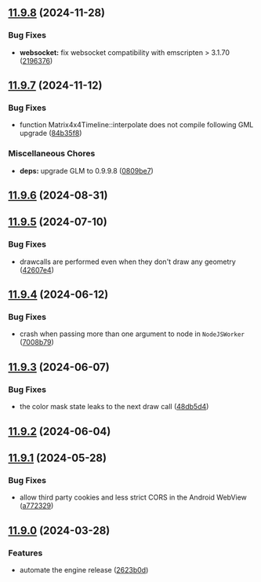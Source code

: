 ## [11.9.8](https://git.aerys.in/aerys/smartshape/smartshape-engine/compare/v11.9.7...v11.9.8) (2024-11-28)


### Bug Fixes

* **websocket:** fix websocket compatibility with emscripten > 3.1.70 ([2196376](https://git.aerys.in/aerys/smartshape/smartshape-engine/commit/21963763be6eff9d35a1450589824dd2cb32f80c))

## [11.9.7](https://git.aerys.in/aerys/smartshape/smartshape-engine/compare/v11.9.6...v11.9.7) (2024-11-12)


### Bug Fixes

* function Matrix4x4Timeline::interpolate does not compile following GML upgrade ([84b35f8](https://git.aerys.in/aerys/smartshape/smartshape-engine/commit/84b35f8219c88e9daec06109665a857cc4e90de7))


### Miscellaneous Chores

* **deps:** upgrade GLM to 0.9.9.8 ([0809be7](https://git.aerys.in/aerys/smartshape/smartshape-engine/commit/0809be720d8970d8ca9652b354d0b27fbcf74afe))

## [11.9.6](https://git.aerys.in/aerys/smartshape/smartshape-engine/compare/v11.9.5...v11.9.6) (2024-08-31)

## [11.9.5](https://git.aerys.in/aerys/smartshape/smartshape-engine/compare/v11.9.4...v11.9.5) (2024-07-10)


### Bug Fixes

* drawcalls are performed even when they don't draw any geometry ([42607e4](https://git.aerys.in/aerys/smartshape/smartshape-engine/commit/42607e4281d971ee87ec7e739a001abd4626b505))

## [11.9.4](https://git.aerys.in/aerys/smartshape/smartshape-engine/compare/v11.9.3...v11.9.4) (2024-06-12)


### Bug Fixes

* crash when passing more than one argument to node in `NodeJSWorker` ([7008b79](https://git.aerys.in/aerys/smartshape/smartshape-engine/commit/7008b7906ab4dae4d9c8b4d8212457476a38901a))

## [11.9.3](https://git.aerys.in/aerys/smartshape/smartshape-engine/compare/v11.9.2...v11.9.3) (2024-06-07)


### Bug Fixes

* the color mask state leaks to the next draw call ([48db5d4](https://git.aerys.in/aerys/smartshape/smartshape-engine/commit/48db5d4f98915b5743f8b848abb914b6eb46ce8b))

## [11.9.2](https://git.aerys.in/aerys/smartshape/smartshape-engine/compare/v11.9.1...v11.9.2) (2024-06-04)

## [11.9.1](https://git.aerys.in/aerys/smartshape/smartshape-engine/compare/v11.9.0...v11.9.1) (2024-05-28)


### Bug Fixes

* allow third party cookies and less strict CORS in the Android WebView ([a772329](https://git.aerys.in/aerys/smartshape/smartshape-engine/commit/a7723295cb2df85aee3b8fa1c16321d4b366e47a))

## [11.9.0](https://git.aerys.in/aerys/smartshape/smartshape-engine/compare/v11.8.2...v11.9.0) (2024-03-28)


### Features

* automate the engine release ([2623b0d](https://git.aerys.in/aerys/smartshape/smartshape-engine/commit/2623b0d1e84a13f4b2f851148372fea9e8aee755))
